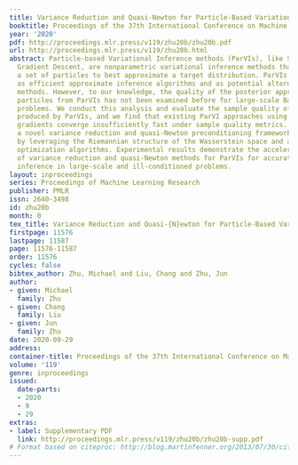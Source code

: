 ```yaml
---
title: Variance Reduction and Quasi-Newton for Particle-Based Variational Inference
booktitle: Proceedings of the 37th International Conference on Machine Learning
year: '2020'
pdf: http://proceedings.mlr.press/v119/zhu20b/zhu20b.pdf
url: http://proceedings.mlr.press/v119/zhu20b.html
abstract: Particle-based Variational Inference methods (ParVIs), like Stein Variational
  Gradient Descent, are nonparametric variational inference methods that optimize
  a set of particles to best approximate a target distribution. ParVIs have been proposed
  as efficient approximate inference algorithms and as potential alternatives to MCMC
  methods. However, to our knowledge, the quality of the posterior approximation of
  particles from ParVIs has not been examined before for large-scale Bayesian inference
  problems. We conduct this analysis and evaluate the sample quality of particles
  produced by ParVIs, and we find that existing ParVI approaches using stochastic
  gradients converge insufficiently fast under sample quality metrics. We propose
  a novel variance reduction and quasi-Newton preconditioning framework for ParVIs,
  by leveraging the Riemannian structure of the Wasserstein space and advanced Riemannian
  optimization algorithms. Experimental results demonstrate the accelerated convergence
  of variance reduction and quasi-Newton methods for ParVIs for accurate posterior
  inference in large-scale and ill-conditioned problems.
layout: inproceedings
series: Proceedings of Machine Learning Research
publisher: PMLR
issn: 2640-3498
id: zhu20b
month: 0
tex_title: Variance Reduction and Quasi-{N}ewton for Particle-Based Variational Inference
firstpage: 11576
lastpage: 11587
page: 11576-11587
order: 11576
cycles: false
bibtex_author: Zhu, Michael and Liu, Chang and Zhu, Jun
author:
- given: Michael
  family: Zhu
- given: Chang
  family: Liu
- given: Jun
  family: Zhu
date: 2020-09-29
address: 
container-title: Proceedings of the 37th International Conference on Machine Learning
volume: '119'
genre: inproceedings
issued:
  date-parts:
  - 2020
  - 9
  - 29
extras:
- label: Supplementary PDF
  link: http://proceedings.mlr.press/v119/zhu20b/zhu20b-supp.pdf
# Format based on citeproc: http://blog.martinfenner.org/2013/07/30/citeproc-yaml-for-bibliographies/
---
```

